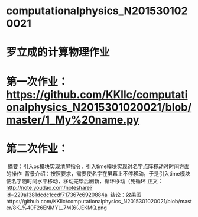 # computationalphysics_N2015301020021
# 罗立成的计算物理作业
# 第一次作业：https://github.com/KKllc/computationalphysics_N2015301020021/blob/master/1_My%20name.py
# 第二次作业： 
  摘要：引入os模块实现清屏指令，引入time模块实现对名字点阵移动时时间方面的操作
  背景介绍：按照要求，需要使名字在屏幕上不停移动，于是引入time模块使名字随时间水平移动，移动完毕后刷新，循环移动（死循环
  正文：http://note.youdao.com/noteshare?id=229a1381dcdc1ccdf717367c6920884a
  结论：效果图https://github.com/KKllc/computationalphysics_N2015301020021/blob/master/8K_%40F26ENMYL_7M(6(JEKMQ.png
     
